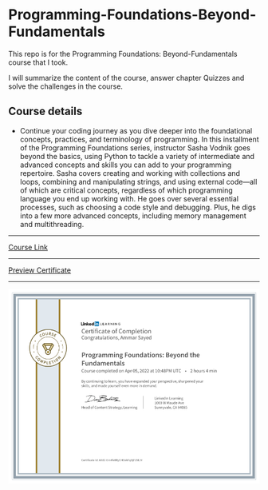 # Programming-Foundations-Beyond-Fundamentals

This repo is for the Programming Foundations: Beyond-Fundamentals course that I took.

I will summarize the content of the course, answer chapter Quizzes and solve the challenges in the course.

## Course details

- Continue your coding journey as you dive deeper into the foundational concepts, practices, and terminology of programming. In this installment of the Programming Foundations series, instructor Sasha Vodnik goes beyond the basics, using Python to tackle a variety of intermediate and advanced concepts and skills you can add to your programming repertoire. Sasha covers creating and working with collections and loops, combining and manipulating strings, and using external code—all of which are critical concepts, regardless of which programming language you end up working with. He goes over several essential processes, such as choosing a code style and debugging. Plus, he digs into a few more advanced concepts, including memory management and multithreading.

---

[Course Link](https://www.linkedin.com/learning/programming-foundations-beyond-the-fundamentals/?resume=false)

---

[Preview Certificate](https://www.linkedin.com/learning/certificates/5d3d8053921d3a797cedbc1d1f97c0c4133d2af5ee6c80d32bbb85052deba9e8)

---

![](./beyond%20Found.png)
